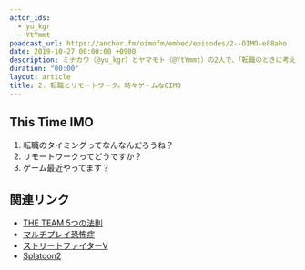 ```yaml
---
actor_ids:
  - yu_kgr
  - YtYmmt
poadcast_url: https://anchor.fm/oimofm/embed/episodes/2--OIMO-e88aho
date: 2019-10-27 00:00:00 +0900
description: ミナカワ（@yu_kgr）とヤマモト（@YtYmmt）の2人で、「転職のときに考えること」や「リモートワークについての考え方」「適当に最近どんなゲームやってます？」っていう話しをしました。
duration: "00:00"
layout: article
title: 2. 転職とリモートワーク。時々ゲームなOIMO
---
```


## This Time IMO

1. 転職のタイミングってなんなんだろうね？
2. リモートワークってどうですか？
3. ゲーム最近やってます？

## 関連リンク

- [THE TEAM 5つの法則](https://www.amazon.co.jp/dp/4344034546)
- [マルチプレイ恐怖症](https://nlab.itmedia.co.jp/nl/articles/1903/27/news098.html)
- [ストリートファイターV](http://www.capcom.co.jp/sfv/)
- [Splatoon2](https://www.nintendo.co.jp/switch/aab6a/index.html)
